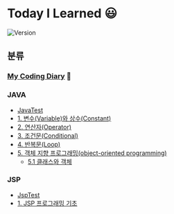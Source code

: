 # Today I Learned :smiley:
![Version](https://img.shields.io/badge/version-2021.01.13-blue.svg)
## 분류
### [My Coding Diary](https://github.com/wnsgudchl0302/TIL/blob/master/MyCodingDiary/MyCodingDiary.md) :date:
### JAVA
* [JavaTest](https://github.com/wnsgudchl0302/TIL/blob/master/Java/JavaTest.md)
* [1. 변수(Variable)와 상수(Constant)](https://github.com/wnsgudchl0302/TIL/blob/master/Java/Variable_and_Constant.md)
* [2. 연산자(Operator)](https://github.com/wnsgudchl0302/TIL/blob/master/Java/Operator.md)
* [3. 조건문(Conditional)](https://github.com/wnsgudchl0302/TIL/blob/master/Java/Conditional.md)
* [4. 반복문(Loop)](https://github.com/wnsgudchl0302/TIL/blob/master/Java/Loop.md)
* [5. 객체 지향 프로그래밍(object-oriented programming)](https://github.com/wnsgudchl0302/TIL)
    * [5.1 클래스와 객체](https://github.com/wnsgudchl0302/TIL/blob/master/Java/Class_and_Object.md)
    <!--* [5.2 배열](https://github.com/wnsgudchl0302/TIL/blob/master/Java/Array.md)
    * [5.3 상속](https://github.com/wnsgudchl0302/TIL/blob/master/Java/Inheritance.md)-->
### JSP

* [JspTest](https://github.com/wnsgudchl0302/TIL/blob/master/Jsp/JspTest.md)
* [1. JSP 프로그래밍 기초](https://github.com/wnsgudchl0302/TIL/blob/master/Jsp/Basics_Jsp_Programming.md)
<!--* [2. 폼 태그](https://github.com/wnsgudchl0302/TIL/blob/master/Java/Form.md)-->
 